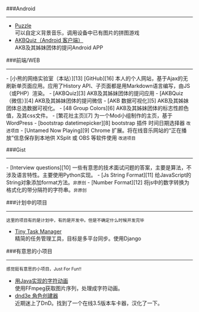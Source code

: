 
###Android
  <hr/>  

  - [Puzzle][1]  
    可以自定义背景音乐，调用设备中已有图片的拼图游戏  
  - [AKBQuiz（Android 客户端）][2]  
    AKB及其姊妹团体的提问Android APP  

###前端/WEB
<hr/>
  - [小熊的网络实验室（本站）][13] [GitHub][16]
      本人的个人网站，基于Ajax的无刷新单页面应用。应用了History API、子页面都是用Markdown语言编写，由JS（或PHP）渲染。
  - [AKBQuiz][3]  
      AKB及其姊妹团体的提问应用
  - [AKBQuiz（微信）][4]  
      AKB及其姊妹团体的提问微信
  - [AKB 数据可视化][5]  
    AKB及其姊妹团体总选数据可视化。  
  - [48 Group Colors][6]  
    AKB及其姊妹团体的标志性颜色值，及其css文件。
  - [繁花社主页][7]  
    为一个Mod小组制作的主页，基于WordPress
  - [bootstrap datetimepicker][8]  
    bootstrap 插件 时间日期选择器 <small>改进项目</small>
  - [Untamed Now Playing][9]  
    Chrome 扩展。将在线音乐网站的“正在播放”信息保存到本地供 XSplit 或 OBS 等软件使用 <small>改进项目</small>


###Gist
<hr/>
  - [Interview questions][10]  
    一些有意思的技术面试问题的答案，主要是算法，不涉及语言特性。主要使用Python实现。
  - [Js String Format][11]  
    给JavaScript的String对象添加format方法。<small>非原创</small>
  - [Number Format][12]  
    将js中的数字转换为格式化的带分隔符的字符串。<small>非原创</small>

###计划中的项目
<hr/>
<small>这里的项目有的是计划中，有的是开发中。但是不确定什么时候开发完毕</small>

  - [Tiny Task Manager][13]  
    精简的任务管理工具，目标是多平台同步。使用Django  

###有意思的小项目
<hr/>
<small>感觉挺有意思的小项目，Just For Fun!!</small>  

  - [用Java实现的字符动画][14]   
    使用FFmpeg获取图片序列，处理成字符动画。  
  - [dnd3e 角色创建器][15]   
    近期迷上了DnD。找到了一个在线3.5版本车卡器，汉化了一下。  
    


  [1]: http://v.youku.com/v_show/id_XNDA4MjE1ODg4.html
  [2]: https://code.google.com/p/akbquiz/
  [3]: http://fanhuashe.sinaapp.com/quiz/
  [4]: ./home
  [5]: http://fanhuashe.sinaapp.com/charts/
  [6]: ./colorpicker
  [7]: http://fanhuashe.sinaapp.com
  [8]: https://github.com/CuGBabyBeaR/bootstrap-datetimepicker
  [9]: https://github.com/CuGBabyBeaR/Untamed-Now-Playing
  [10]: https://github.com/CuGBabyBeaR/Interview-questions
  [11]: ./strformat
  [12]: ./numberformat
  [13]: ./home
  [14]: http://v.youku.com/v_show/id_XNTE0MzY4OTEy.html
  [15]:./dndcg3e.html
  [16]: https://github.com/CuGBabyBeaR/cugbabybear.github.iol
